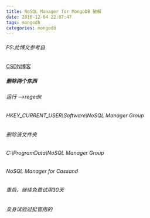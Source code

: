 ```yaml
---
title: NoSQL Manager for MongoDB 破解
date: 2016-12-04 22:07:47
tags: mongodb
categories: mongodb
---
```




###### PS:此博文参考自
<a href="http://m.blog.csdn.net/article/details?id=50803705">CSDN博客</a>

##### 删除两个东西

###### 运行 -->regedit 
###### HKEY_CURRENT_USER\Software\NoSQL Manager Group

###### 删除该文件夹
###### C:\ProgramData\NoSQL Manager Group

###### NoSQL Manager for Cassand
###### 重启，继续免费试用30天

###### 亲身试验过挺管用的